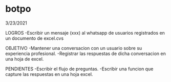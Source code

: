 # botpo
3/23/2021

LOGROS
-Escribir un mensaje (xxx) al whatsapp de usuarios registrados en un documento de excel.cvs

OBJETIVO
-Mantener una conversacion con un usuario sobre su experiencia profesional. 
-Registrar las respuestas de dicha conversacion en una hoja de excel.

PENDIENTES
-Escribir el flujo de preguntas.
-Escribir una funcion que capture las respuestas en una hoja excel.
